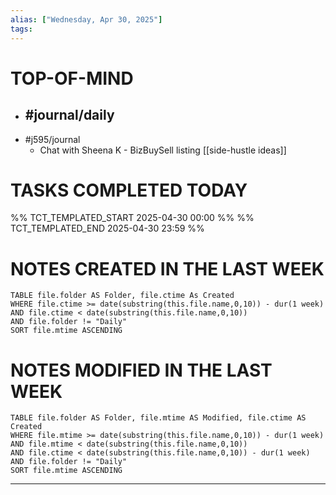 ```yaml
---
alias: ["Wednesday, Apr 30, 2025"]
tags: 
---
```

# TOP-OF-MIND
- #journal/daily 
	- 
- #j595/journal 
	- Chat with Sheena K - BizBuySell listing [[side-hustle ideas]]


# TASKS COMPLETED TODAY
%% TCT_TEMPLATED_START 2025-04-30 00:00 %%
%% TCT_TEMPLATED_END 2025-04-30 23:59 %%



# NOTES CREATED IN THE LAST WEEK
``` dataview
TABLE file.folder AS Folder, file.ctime As Created
WHERE file.ctime >= date(substring(this.file.name,0,10)) - dur(1 week) 
AND file.ctime < date(substring(this.file.name,0,10)) 
AND file.folder != "Daily"
SORT file.mtime ASCENDING
```

# NOTES MODIFIED IN THE LAST WEEK
``` dataview
TABLE file.folder AS Folder, file.mtime AS Modified, file.ctime AS Created
WHERE file.mtime >= date(substring(this.file.name,0,10)) - dur(1 week)
AND file.mtime < date(substring(this.file.name,0,10))
AND file.ctime < date(substring(this.file.name,0,10)) - dur(1 week)
AND file.folder != "Daily"
SORT file.mtime ASCENDING
```
---
